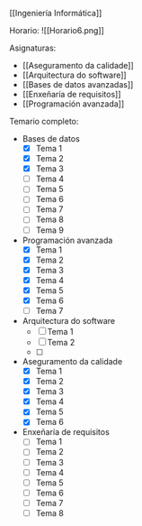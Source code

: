 [[Ingeniería Informática]]

Horario:
![[Horario6.png]]

Asignaturas:
+ [[Aseguramento da calidade]]
+ [[Arquitectura do software]]
+ [[Bases de datos avanzadas]]
+ [[Enxeñaría de requisitos]]
+ [[Programación avanzada]]

Temario completo:
+ Bases de datos
	+ [x] Tema 1
	+ [x] Tema 2
	+ [x] Tema 3
	+ [ ] Tema 4
	+ [ ] Tema 5
	+ [ ] Tema 6
	+ [ ] Tema 7
	+ [ ] Tema 8
	+ [ ] Tema 9
+ Programación avanzada
	+ [x] Tema 1
	+ [x] Tema 2
	+ [x] Tema 3
	+ [x] Tema 4
	+ [x] Tema 5
	+ [x] Tema 6
	+ [ ] Tema 7
+ Arquitectura do software
	+ [ ] Tema 1
	+ [ ] Tema 2
	+ [ ] 
+ Aseguramento da calidade
	+ [x] Tema 1
	+ [x] Tema 2
	+ [x] Tema 3
	+ [x] Tema 4
	+ [x] Tema 5
	+ [x] Tema 6
+ Enxeñaría de requisitos
	+ [ ] Tema 1
	+ [ ] Tema 2
	+ [ ] Tema 3
	+ [ ] Tema 4
	+ [ ] Tema 5
	+ [ ] Tema 6
	+ [ ] Tema 7
	+ [ ] Tema 8